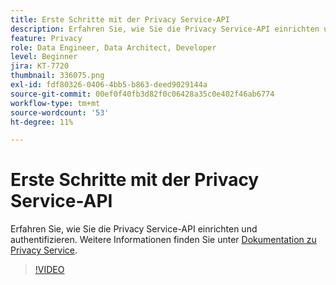 ```yaml
---
title: Erste Schritte mit der Privacy Service-API
description: Erfahren Sie, wie Sie die Privacy Service-API einrichten und authentifizieren.
feature: Privacy
role: Data Engineer, Data Architect, Developer
level: Beginner
jira: KT-7720
thumbnail: 336075.png
exl-id: fdf80326-0406-4bb5-b863-deed9029144a
source-git-commit: 00ef0f40fb3d82f0c06428a35c0e402f46ab6774
workflow-type: tm+mt
source-wordcount: '53'
ht-degree: 11%

---
```


# Erste Schritte mit der Privacy Service-API

Erfahren Sie, wie Sie die Privacy Service-API einrichten und authentifizieren. Weitere Informationen finden Sie unter [Dokumentation zu Privacy Service](https://experienceleague.adobe.com/docs/experience-platform/privacy/home.html?lang=de).

>[!VIDEO](https://video.tv.adobe.com/v/336075?learn=on)

